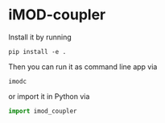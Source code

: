 # iMOD-coupler

Install it by running
```
pip install -e .
```

Then you can run it as command line app via
```
imodc
```
or import it in Python via
```python
import imod_coupler
```